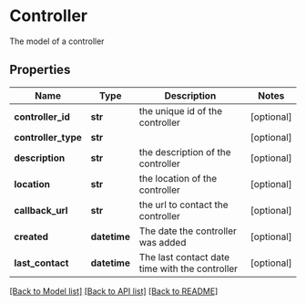 # Controller

The model of a controller
## Properties
Name | Type | Description | Notes
------------ | ------------- | ------------- | -------------
**controller_id** | **str** | the unique id of the controller | [optional] 
**controller_type** | **str** |  | [optional] 
**description** | **str** | the description of the controller | [optional] 
**location** | **str** | the location of the controller | [optional] 
**callback_url** | **str** | the url to contact the controller | [optional] 
**created** | **datetime** | The date the controller was added | [optional] 
**last_contact** | **datetime** | The last contact date time with the controller | [optional] 

[[Back to Model list]](../README.md#documentation-for-models) [[Back to API list]](../README.md#documentation-for-api-endpoints) [[Back to README]](../README.md)


